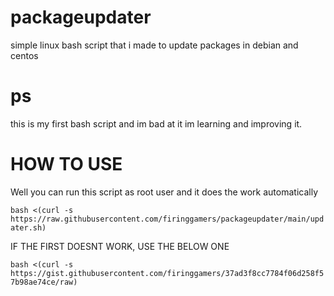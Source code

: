 # packageupdater
simple linux bash script that i made to update packages in debian and centos 

# ps 
this is my first bash script and im bad at it im learning and improving it.

# HOW TO USE 
Well you can run this script as root user and it does the work automatically


```bash <(curl -s https://raw.githubusercontent.com/firinggamers/packageupdater/main/updater.sh)```

IF THE FIRST DOESNT WORK, USE THE BELOW ONE

```bash <(curl -s https://gist.githubusercontent.com/firinggamers/37ad3f8cc7784f06d258f57b98ae74ce/raw)```

